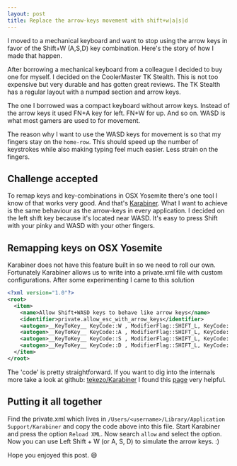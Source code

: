 ```yaml
---
layout: post
title: Replace the arrow-keys movement with shift+w|a|s|d
---
```


I moved to a mechanical keyboard and want to stop using the arrow keys in favor of the Shift+W (A,S,D) key combination. Here's the story of how I made that happen.

After borrowing a mechanical keyboard from a colleague I decided to buy one for myself.
I decided on the CoolerMaster TK Stealth. This is not too expensive but very durable and has gotten great reviews. The TK Stealth has a regular layout with a numpad section and arrow keys.

The one I borrowed was a compact keyboard without arrow keys.
Instead of the arrow keys it used FN+A key for left. FN+W for up. And so on.
WASD is what most gamers are used to for movement.

The reason why I want to use the WASD keys for movement is so that my fingers stay on the `home-row`.
This should speed up the number of keystrokes while also making typing feel much easier. Less strain on the fingers.

## Challenge accepted

To remap keys and key-combinations in OSX Yosemite there's one tool I know of that works very good.
And that's
<a href="https://pqrs.org/osx/karabiner/" target="_blank"> Karabiner</a>.
What I want to achieve is the same behaviour as the arrow-keys in every application. I decided on the left shift key because it's located near WASD. It's easy to press Shift with your pinky and WASD with your other fingers.

## Remapping keys on OSX Yosemite

Karabiner does not have this feature built in so we need to roll our own. Fortunately Karabiner allows us to write into a private.xml file with custom configurations. After some experimenting I came to this solution

```xml
<?xml version="1.0"?>
<root>
  <item>
    <name>Allow Shift+WASD keys to behave like arrow keys</name>
    <identifier>private.allow_esc_with_arrow_keys</identifier>
    <autogen>__KeyToKey__ KeyCode::W , ModifierFlag::SHIFT_L, KeyCode::CURSOR_UP | ModifierFlag::NONE</autogen>
    <autogen>__KeyToKey__ KeyCode::A , ModifierFlag::SHIFT_L, KeyCode::CURSOR_LEFT | ModifierFlag::NONE</autogen>
    <autogen>__KeyToKey__ KeyCode::S , ModifierFlag::SHIFT_L, KeyCode::CURSOR_DOWN | ModifierFlag::NONE</autogen>
    <autogen>__KeyToKey__ KeyCode::D , ModifierFlag::SHIFT_L, KeyCode::CURSOR_RIGHT | ModifierFlag::NONE</autogen>
  </item>
</root>

```

The 'code' is pretty straightforward. If you want to dig into the internals more take a look at github:
<a href="https://github.com/tekezo/Karabiner" target="_blank">tekezo/Karabiner</a>
I found this 
<a href="https://github.com/tekezo/Karabiner/blob/a13a11bb3c60401b7023958bf6d5205db4a30eb1/src/core/server/Resources/include/checkbox/custom_shortcuts.xml" target="_blank">page</a>
very helpful.

## Putting it all together
Find the private.xml which lives in ```/Users/<username>/Library/Application Support/Karabiner``` and copy the code above into this file. Start Karabiner and press the option `Reload XML`. Now search `allow` and select the option. Now you can use Left Shift + W (or A, S, D) to simulate the arrow keys. :)


Hope you enjoyed this post. :smile:
